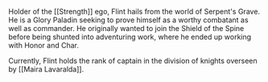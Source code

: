 Holder of the [[Strength]] ego, Flint hails from the world of Serpent's Grave. He is a Glory Paladin seeking to prove himself as a worthy combatant as well as commander. He originally wanted to join the Shield of the Spine before being shunted into adventuring work, where he ended up working with Honor and Char.

Currently, Flint holds the rank of captain in the division of knights overseen by [[Maira Lavaralda]].